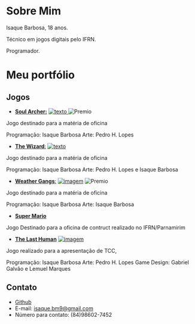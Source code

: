 # Sobre Mim


Isaque Barbosa, 18 anos.

Técnico em jogos digitais pelo IFRN.

Programador.


# Meu portfólio

## Jogos
- [**Soul Archer:**](https://ronaque.github.io/SoulArcher/)
<a href="https://ronaque.github.io/SoulArcher/" target="_blank"> ![texto](https://i.pinimg.com/originals/97/be/02/97be0223779aba3207c6da7055ee555a.png) </a>
![Premio](https://i.pinimg.com/originals/d5/44/f1/d544f10155e75b5de19bd44315f397b5.png)

Jogo destinado para a matéria de oficina

Programação: Isaque Barbosa
Arte: Pedro H. Lopes

- [**The Wizard**:](https://ronaque.github.io/The%20Wizard/)
<a href="https://ronaque.github.io/The%20Wizard/" target="_blank">![texto](https://i.pinimg.com/originals/2d/ff/99/2dff996b8a83544ac67035d94b1a549d.png) </a>

Jogo destinado para a matéria de oficina

Programação: Isaque Barbosa
Arte: Pedro H. Lopes e Isaque Barbosa

- [**Weather Gangs**:](https://ronaque.github.io/WeatherGangs/)
<a href="https://ronaque.github.io/WeatherGangs/" target="_blank"> ![imagem](https://i.pinimg.com/originals/d6/2e/96/d62e96d973b8416d78694bff21db21a7.png)</a>
![Premio](https://i.pinimg.com/originals/00/6d/72/006d72ff6296218c19949d684ddd6722.png)

Jogo destinado para a matéria de oficina

Programação: Isaque Barbosa
Arte: Isaque Barbosa


- [**Super Mario**](https://ronaque.github.io/Super%20Mario/)

Jogo Destinado para a oficina de contruct realizado no IFRN/Parnamirim

- [**The Last Human**](https://ronaque.github.io/The%20Last%20Human/)
<a href="https://ronaque.github.io/The%20Last%20Human/" target="_blank"> ![imagem](https://i.pinimg.com/originals/85/78/d4/8578d4a1ae74bfead4981bc5e0a91073.png)</a>

Jogo realizado para a apresentação de TCC,

Programação: Isaque Barbosa
Arte: Pedro H. Lopes
Game Design: Gabriel Galvão e Lemuel Marques

## Contato
- <a href="https://github.com/ronaque" target="_blank"> Github </a>
- E-mail: isaque.bm9@gmail.com
- Número para contato: (84)98602-7452
